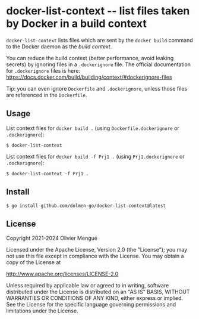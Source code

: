 # docker-list-context -- list files taken by Docker in a build context


`docker-list-context` lists files which are sent by the `docker build` command
to the Docker daemon as the *build context*.

You can reduce the build context (better performance, avoid leaking secrets) by ignoring
files in a `.dockerignore` file.
The official documentation for `.dockerignore` files is here: https://docs.docker.com/build/building/context/#dockerignore-files

Tip: you can even ignore `Dockerfile` and `.dockerignore`, unless those files are referenced in the `Dockerfile`.

## Usage

List context files for `docker build .` (using `Dockerfile.dockerignore` or `.dockerignore`):

```console
$ docker-list-context
```

List context files for `docker build -f Prj1 .` (using `Prj1.dockerignore` or `.dockerignore`):

```console
$ docker-list-context -f Prj1 .
```

## Install

```console
$ go install github.com/dolmen-go/docker-list-context@latest
```

## License

Copyright 2021-2024 Olivier Mengué

Licensed under the Apache License, Version 2.0 (the "License");
you may not use this file except in compliance with the License.
You may obtain a copy of the License at

   http://www.apache.org/licenses/LICENSE-2.0

Unless required by applicable law or agreed to in writing, software
distributed under the License is distributed on an "AS IS" BASIS,
WITHOUT WARRANTIES OR CONDITIONS OF ANY KIND, either express or implied.
See the License for the specific language governing permissions and
limitations under the License.
